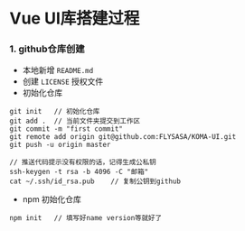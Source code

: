 # Vue UI库搭建过程

### 1. github仓库创建
- 本地新增 `README.md` 
- 创建 `LICENSE` 授权文件
- 初始化仓库
```
git init   // 初始化仓库
git add .  // 当前文件夹提交到工作区
git commit -m "first commit"
git remote add origin git@github.com:FLYSASA/KOMA-UI.git
git push -u origin master

// 推送代码提示没有权限的话，记得生成公私钥
ssh-keygen -t rsa -b 4096 -C "邮箱"
cat ~/.ssh/id_rsa.pub    // 复制公钥到github
```
- npm 初始化仓库
```
npm init   // 填写好name version等就好了
```
